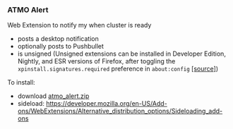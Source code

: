 ### ATMO Alert

Web Extension to notify my when cluster is ready

- posts a desktop notification
- optionally posts to Pushbullet
- is unsigned (Unsigned extensions can be installed in Developer Edition, Nightly, and ESR versions of Firefox, after toggling the `xpinstall.signatures.required` preference in `about:config` [[source]](https://developer.mozilla.org/en-US/Add-ons/Distribution))

To install:

- download [atmo_alert.zip](https://github.com/birdsarah/atmo_alert/releases/download/latest/atmo_alert.zip)
- sideload: https://developer.mozilla.org/en-US/Add-ons/WebExtensions/Alternative_distribution_options/Sideloading_add-ons
